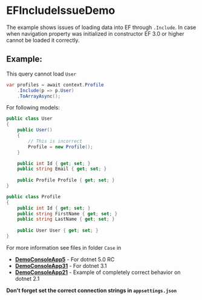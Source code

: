 # EFIncludeIssueDemo

The example shows issues of loading data into EF through `.Include`. In case when navigation property was initialized in constructor EF 3.0 or higher cannot be loaded it correctly.

## Example: 

This query cannot load `User`

``` CS 
var profiles = await context.Profile
    .Include(p => p.User)
    .ToArrayAsync();
```

For following models:

```CS 
public class User
{
    public User()
    {
        // This is incorrect
        Profile = new Profile();
    }

    public int Id { get; set; }
    public string Email { get; set; }
    
    public Profile Profile { get; set; }
}

public class Profile
{
    public int Id { get; set; }
    public string FirstName { get; set; }
    public string LastName { get; set; }
    
    public User User { get; set; }
}
```

For more information see files in folder `Case` in 
- **[DemoConsoleApp5](https://github.com/evg4b/EFIncludeIssueDemo/tree/master/DemoConsoleApp5)** - For dotnet 5.0 RC
- **[DemoConsoleApp31](https://github.com/evg4b/EFIncludeIssueDemo/tree/master/DemoConsoleApp31)** - For dotnet 3.1
- **[DemoConsoleApp21](https://github.com/evg4b/EFIncludeIssueDemo/tree/master/DemoConsoleApp21)** - Example of completely correct behavior on dotnet 2.1

**Don't forget set the correct connection strings in `appsettings.json`**
